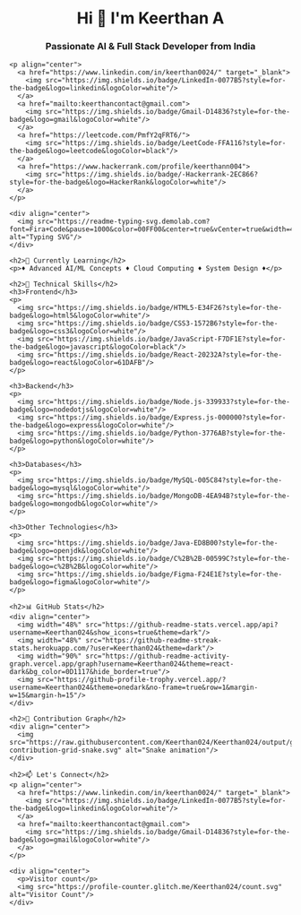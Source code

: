 <html>
  <body>
    <h1 align="center">Hi 👋 I'm Keerthan A</h1>
    <h3 align="center">Passionate AI & Full Stack Developer from India</h3>
    
    <p align="center">
      <a href="https://www.linkedin.com/in/keerthan0024/" target="_blank">
        <img src="https://img.shields.io/badge/LinkedIn-0077B5?style=for-the-badge&logo=linkedin&logoColor=white"/>
      </a>
      <a href="mailto:keerthancontact@gmail.com">
        <img src="https://img.shields.io/badge/Gmail-D14836?style=for-the-badge&logo=gmail&logoColor=white"/>
      </a>
      <a href="https://leetcode.com/PmfY2qFRT6/">
        <img src="https://img.shields.io/badge/LeetCode-FFA116?style=for-the-badge&logo=leetcode&logoColor=black"/>
      </a>
      <a href="https://www.hackerrank.com/profile/keerthann004">
        <img src="https://img.shields.io/badge/-Hackerrank-2EC866?style=for-the-badge&logo=HackerRank&logoColor=white"/>
      </a>
    </p>

    <div align="center">
      <img src="https://readme-typing-svg.demolab.com?font=Fira+Code&pause=1000&color=00FF00&center=true&vCenter=true&width=435&lines=Full+Stack+Developer;AI+Enthusiast;Problem+Solver;Open+Source+Contributor" alt="Typing SVG"/>
    </div>

    <h2>🌱 Currently Learning</h2>
    <p>♦️ Advanced AI/ML Concepts ♦️ Cloud Computing ♦️ System Design ♦️</p>

    <h2>💼 Technical Skills</h2>
    <h3>Frontend</h3>
    <p>
      <img src="https://img.shields.io/badge/HTML5-E34F26?style=for-the-badge&logo=html5&logoColor=white"/>
      <img src="https://img.shields.io/badge/CSS3-1572B6?style=for-the-badge&logo=css3&logoColor=white"/>
      <img src="https://img.shields.io/badge/JavaScript-F7DF1E?style=for-the-badge&logo=javascript&logoColor=black"/>
      <img src="https://img.shields.io/badge/React-20232A?style=for-the-badge&logo=react&logoColor=61DAFB"/>
    </p>

    <h3>Backend</h3>
    <p>
      <img src="https://img.shields.io/badge/Node.js-339933?style=for-the-badge&logo=nodedotjs&logoColor=white"/>
      <img src="https://img.shields.io/badge/Express.js-000000?style=for-the-badge&logo=express&logoColor=white"/>
      <img src="https://img.shields.io/badge/Python-3776AB?style=for-the-badge&logo=python&logoColor=white"/>
    </p>

    <h3>Databases</h3>
    <p>
      <img src="https://img.shields.io/badge/MySQL-005C84?style=for-the-badge&logo=mysql&logoColor=white"/>
      <img src="https://img.shields.io/badge/MongoDB-4EA94B?style=for-the-badge&logo=mongodb&logoColor=white"/>
    </p>

    <h3>Other Technologies</h3>
    <p>
      <img src="https://img.shields.io/badge/Java-ED8B00?style=for-the-badge&logo=openjdk&logoColor=white"/>
      <img src="https://img.shields.io/badge/C%2B%2B-00599C?style=for-the-badge&logo=c%2B%2B&logoColor=white"/>
      <img src="https://img.shields.io/badge/Figma-F24E1E?style=for-the-badge&logo=figma&logoColor=white"/>
    </p>

    <h2>📊 GitHub Stats</h2>
    <div align="center">
      <img width="48%" src="https://github-readme-stats.vercel.app/api?username=Keerthan024&show_icons=true&theme=dark"/>
      <img width="48%" src="https://github-readme-streak-stats.herokuapp.com/?user=Keerthan024&theme=dark"/>
      <img width="90%" src="https://github-readme-activity-graph.vercel.app/graph?username=Keerthan024&theme=react-dark&bg_color=0D1117&hide_border=true"/>
      <img src="https://github-profile-trophy.vercel.app/?username=Keerthan024&theme=onedark&no-frame=true&row=1&margin-w=15&margin-h=15"/>
    </div>

    <h2>🐍 Contribution Graph</h2>
    <div align="center">
      <img src="https://raw.githubusercontent.com/Keerthan024/Keerthan024/output/github-contribution-grid-snake.svg" alt="Snake animation"/>
    </div>

    <h2>📫 Let's Connect</h2>
    <p align="center">
      <a href="https://www.linkedin.com/in/keerthan0024/" target="_blank">
        <img src="https://img.shields.io/badge/LinkedIn-0077B5?style=for-the-badge&logo=linkedin&logoColor=white"/>
      </a>
      <a href="mailto:keerthancontact@gmail.com">
        <img src="https://img.shields.io/badge/Gmail-D14836?style=for-the-badge&logo=gmail&logoColor=white"/>
      </a>
    </p>

    <div align="center">
      <p>Visitor count</p>
      <img src="https://profile-counter.glitch.me/Keerthan024/count.svg" alt="Visitor Count"/>
    </div>
  </body>
</html>
